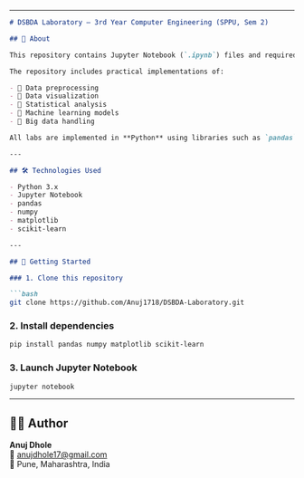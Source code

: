 

---

```markdown
# DSBDA Laboratory – 3rd Year Computer Engineering (SPPU, Sem 2)

## 📘 About

This repository contains Jupyter Notebook (`.ipynb`) files and required datasets for the **Data Science and Big Data Analytics (DSBDA)** laboratory. It is part of the 3rd Year **Computer Engineering** curriculum at **Savitribai Phule Pune University (SPPU)**, Semester 2.

The repository includes practical implementations of:

- 🔹 Data preprocessing  
- 🔹 Data visualization  
- 🔹 Statistical analysis  
- 🔹 Machine learning models  
- 🔹 Big data handling  

All labs are implemented in **Python** using libraries such as `pandas`, `numpy`, `matplotlib`, and `scikit-learn`.

---

## 🛠️ Technologies Used

- Python 3.x  
- Jupyter Notebook  
- pandas  
- numpy  
- matplotlib  
- scikit-learn  

---

## 🚀 Getting Started

### 1. Clone this repository

```bash
git clone https://github.com/Anuj1718/DSBDA-Laboratory.git
```

### 2. Install dependencies

```bash
pip install pandas numpy matplotlib scikit-learn
```

### 3. Launch Jupyter Notebook

```bash
jupyter notebook
```

---

## 👨‍💻 Author

**Anuj Dhole**  
📧 anujdhole17@gmail.com  
📍 Pune, Maharashtra, India

